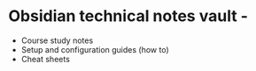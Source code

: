 # Obsidian technical notes vault - 

- Course study notes
- Setup and configuration guides (how to)
- Cheat sheets
